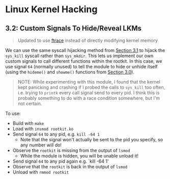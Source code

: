 # Linux Kernel Hacking

## 3.2: Custom Signals To Hide/Reveal LKMs

> Updated to use [ftrace](https://www.kernel.org/doc/html/latest/trace/ftrace.html) instead of directly modifying kernel memory

We can use the same syscall hijacking method from [Section 3.1](../3.1_syscall_hooking/) to hijack the `sys_kill` syscall rather than `sys_mkdir`. This lets us implement our own custom signals to call different functions within the rootkit. In this case, we use signal `64` (normally unused) to tell the module to hide or unhide itself (using the `hideme()` and `showme()` functions from [Section 3.0](../3.0_hiding_lkm/)).

> NOTE: While experimenting with this module, I found that the kernel kept panicking and crashing if I probed the calls to `sys_kill` too often, i.e. trying to `printk` every call signal send to every pid. I think this is probably something to do with a race condition somewhere, but I'm not certain.

To use:
* Build with `make`
* Load with `insmod rootkit.ko`
* Send signal `64` to any pid, e.g. `kill -64 1`
  * Note that the signal won't actually be sent to the pid you specify, so any number will do!
* Observe the `rootkit` is missing from the output of `lsmod`
  * While the module is hidden, you will be unable unload it!
* Send signal `64` to any pid again e.g. `kill -64 1'
* Observe that the `rootkit` is back in the output of `lsmod`
* Unload with `rmmod rootkit`
